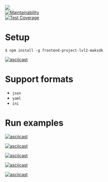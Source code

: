 ![](https://github.com/maksdk/frontend-project-lvl2/workflows/generate-difference/badge.svg)  
[![Maintainability](https://api.codeclimate.com/v1/badges/f99def56f000e3d5ed49/maintainability)](https://codeclimate.com/github/maksdk/frontend-project-lvl2/maintainability)  
[![Test Coverage](https://api.codeclimate.com/v1/badges/f99def56f000e3d5ed49/test_coverage)](https://codeclimate.com/github/maksdk/frontend-project-lvl2/test_coverage)  

Setup
=====
 
```$ npm install -g frontend-project-lvl2-maksdk```   

[![asciicast](https://asciinema.org/a/8pVQpgaYmOrss7cTBkCmN0EQL.svg)](https://asciinema.org/a/8pVQpgaYmOrss7cTBkCmN0EQL)  


Support formats
======
* ```json```  
* ```yaml```  
* ```ini```  



Run examples
===  

[![asciicast](https://asciinema.org/a/vDG8D0G94OcmUkCCtLMpF0fne.svg)](https://asciinema.org/a/vDG8D0G94OcmUkCCtLMpF0fne)  

[![asciicast](https://asciinema.org/a/DjkSrl6YGqTtW9EQ1NuJP3dUl.svg)](https://asciinema.org/a/DjkSrl6YGqTtW9EQ1NuJP3dUl)  

[![asciicast](https://asciinema.org/a/UdFx2Z2MRbPIS3brAKY9WHfZX.svg)](https://asciinema.org/a/UdFx2Z2MRbPIS3brAKY9WHfZX)  

[![asciicast](https://asciinema.org/a/mSxYh3nFlr2bCPmfEYh7Ck8DL.svg)](https://asciinema.org/a/mSxYh3nFlr2bCPmfEYh7Ck8DL)  

[![asciicast](https://asciinema.org/a/FFxIzEWgPjUoRYcRnASOTWfkS.svg)](https://asciinema.org/a/FFxIzEWgPjUoRYcRnASOTWfkS)
